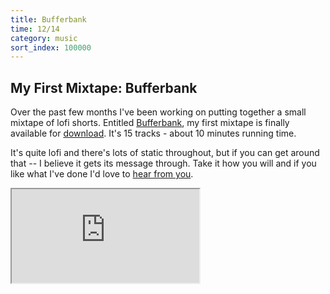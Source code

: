 ```yaml
---
title: Bufferbank
time: 12/14
category: music
sort_index: 100000
---
```

<h2>My First Mixtape: Bufferbank</h2>
<p>Over the past few months I've been working on putting together a small mixtape of lofi shorts. Entitled <a href="https://bufferbank.bandcamp.com">Bufferbank</a>, my first mixtape is finally available for <a href="https://bufferbank.bandcamp.com">download</a>. It's 15 tracks - about 10 minutes running time.</p>
<p>It's quite lofi and there's lots of static throughout, but if you can get around that -- I believe it gets its message through. Take it how you will and if you like what I've done I'd love to <a target="_blank" href="mailto:miles%20at%20userbound%20dot%20com">hear from you</a>.</p>
<iframe class='bandcamp-embed' src="https://bandcamp.com/EmbeddedPlayer/album=97345418/size=large/bgcol=ffffff/linkcol=2ebd35/artwork=small/transparent=true/tracklist=false"><a href="http://bufferbank.bandcamp.com/album/bufferbank">Bufferbank by eq</a></iframe>
